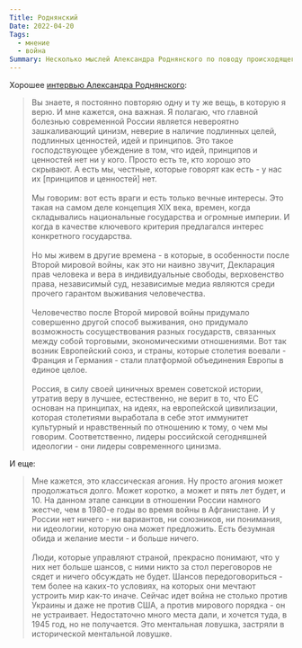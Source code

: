 ```yaml
---
Title: Роднянский
Date: 2022-04-20
Tags:
  - мнение
  - война
Summary: Несколько мыслей Александра Роднянского по поводу происходящего, которые резонируют
---
```


Хорошее [интервью Александра Роднянского][1]:

> Вы знаете, я постоянно повторяю одну и ту же вещь, в которую я верю. И мне кажется, она важная. Я полагаю, что главной болезнью современной России является невероятно зашкаливающий цинизм, неверие в наличие подлинных целей, подлинных ценностей, идей и принципов. Это такое господствующее убеждение в том, что идей, принципов и ценностей нет ни у кого. Просто есть те, кто хорошо это скрывают. А есть мы, честные, которые говорят как есть - у нас их [принципов и ценностей] нет.<br/><br/>
> Мы говорим: вот есть враги и есть только вечные интересы. Это такая на самом деле концепция XIX века, времен, когда складывались национальные государства и огромные империи. И когда в качестве ключевого критерия предлагался интерес конкретного государства.<br/><br/>
> Но мы живем в другие времена - в которые, в особенности после Второй мировой войны, как это ни наивно звучит, Декларация прав человека и вера в индивидуальные свободы, верховенство права, независимый суд, независимые медиа являются среди прочего гарантом выживания человечества.<br/><br/>
> Человечество после Второй мировой войны придумало совершенно другой способ выживания, оно придумало возможность сосуществования разных государств, связанных между собой торговыми, экономическими отношениями. Вот так возник Европейский союз, и страны, которые столетия воевали - Франция и Германия - стали платформой объединения Европы в единое целое.<br/><br/>
> Россия, в силу своей циничных времен советской истории, утратив веру в лучшее, естественно, не верит в то, что ЕС основан на принципах, на идеях, на европейской цивилизации, которая столетиями выработала в себе этот иммунитет культурный и нравственный по отношению к тому, о чем мы говорим. Соответственно, лидеры российской сегодняшней идеологии - они лидеры современного цинизма. 

И еще:

> Мне кажется, это классическая агония. Ну просто агония может продолжаться долго. Может коротко, а может и пять лет будет, и 10. На данном этапе санкции в отношении России намного жестче, чем в 1980-е годы во время войны в Афганистане. И у России нет ничего - ни вариантов, ни союзников, ни понимания, ни идеологии, которую она может предложить. Есть безумная обида и желание мести - и больше ничего.<br/><br/>
> Люди, которые управляют страной, прекрасно понимают, что у них нет больше шансов, с ними никто за стол переговоров не сядет и ничего обсуждать не будет. Шансов передоговориться - тем более на каких-то условиях, на которых они мечтают устроить мир как-то иначе. Сейчас идет война не столько против Украины и даже не против США, а против мирового порядка - он не устраивает. Недостаточно много места дали, и хочется туда, в 1945 год, но не получается. Это ментальная ловушка, застряли в исторической ментальной ловушке. 

[1]: https://www.bbc.com/russian/news-61152682